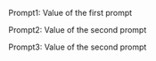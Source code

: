 Prompt1: Value of the first prompt

Prompt2: Value of the second prompt

Prompt3: Value of the second prompt